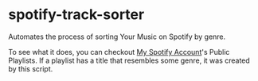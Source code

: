 # spotify-track-sorter

Automates the process of sorting Your Music on Spotify by genre. 

To see what it does, you can checkout [My Spotify Account](https://open.spotify.com/user/31ucvye6x6y7dojbxrokbxf25pwy?si=3WTgc_vlTxu-rBBD06fLjA)'s Public Playlists. If a playlist has a title that resembles some genre, it was created by this script.
